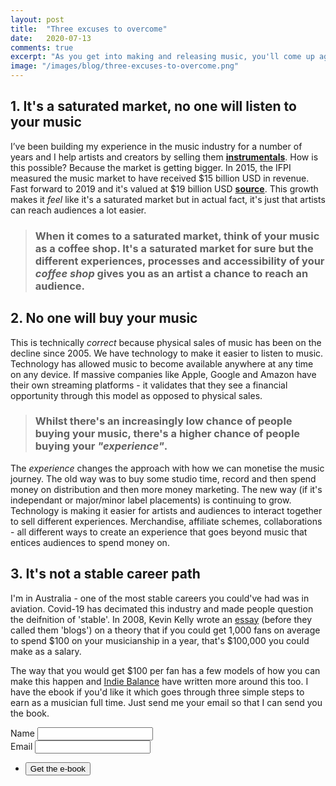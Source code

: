 ```yaml
---
layout: post
title:  "Three excuses to overcome"
date:   2020-07-13
comments: true
excerpt: "As you get into making and releasing music, you'll come up against these common excuses. The reason why they're common because there isn’t much knowledge around the business mechanics of music. "
image: "/images/blog/three-excuses-to-overcome.png"
---
```


## 1. It's a saturated market, no one will listen to your music

I’ve been building my experience in the music industry for a number of years and I help artists and creators by selling them **[instrumentals](https://soundee.com/honest2davis)**. How is this possible? Because the market is getting bigger. In 2015, the IFPI measured the music market to have received $15 billion USD in revenue. Fast forward to 2019 and it's valued at $19 billion USD **[source](https://www.ifpi.org/media/downloads/GMR2019-en.pdf)**. This growth makes it *feel* like it's a saturated market but in actual fact, it's just that artists can reach audiences a lot easier. 

> ### **When it comes to a saturated market, think of your music as a coffee shop. It's a saturated market for sure but the different experiences, processes and accessibility of your *coffee shop* gives you as an artist a chance to reach an audience.**

## 2. No one will buy your music

This is technically *correct* because physical sales of music has been on the decline since 2005. We have technology to make it easier to listen to music. Technology has allowed music to become available anywhere at any time on any device. If massive companies like Apple, Google and Amazon have their own streaming platforms - it validates that they see a financial opportunity through this model as opposed to physical sales. 

> ### **Whilst there's an increasingly low chance of people buying your music, there's a higher chance of people buying your *"experience"*.**


The *experience* changes the approach with how we can monetise the music journey. The old way was to buy some studio time, record and then spend money on distribution and then more money marketing. The new way (if it's independant or major/minor label placements) is continuing to grow. Technology is making it easier for artists and audiences to interact together to sell different experiences. Merchandise, affiliate schemes, collaborations - all different ways to create an experience that goes beyond music that entices audiences to spend money on.

## 3. It's not a stable career path
   
I'm in Australia - one of the most stable careers you could've had was in aviation. Covid-19 has decimated this industry and made people question the deifnition of 'stable'. In 2008, Kevin Kelly wrote an [essay](https://kk.org/thetechnium/1000-true-fans/) (before they called them 'blogs') on a theory that if you could get 1,000 fans on average to spend $100 on your musicianship in a year, that's $100,000 you could make as a salary.

The way that you would get $100 per fan has a few models of how you can make this happen and [Indie Balance](https://indiebandalliance.com/) have written more around this too. I have the ebook if you'd like it which goes through three simple steps to earn as a musician full time. Just send me your email so that I can send you the book.



<section>
    <form method="POST" action="https://api.slapform.com/{{site.email}}">
      <div class="field">
        <label for="name">Name</label>
        <input type="text" name="name" id="name" />
      </div>
      <div class="field">
        <label for="email">Email</label>
        <input type="email" name="slap_replyto" id="email" /> <!-- slap_replyto will set the reply-to as the submitter's email! -->
      </div>
      <ul class="actions">
        <li><input type="submit" value="Get the e-book" /></li>
      </ul>
      <input type="hidden" name="slap_redirect" value="{{site.url}}{{site.slapform_thankyou_page}}" /> <!-- slap_redirect allows you to set a custom redirect/thank you page -->
    </form>
  </section>
